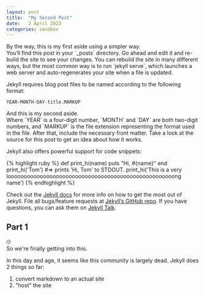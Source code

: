 ```yaml
---
layout: post
title:  "My Second Post"
date:   2 April 2023
categories: sandbox
---
```

<!-- TODO: move aside to the bottom of the paragraph. reading on mobile, the asides appear at the top of the paragraph, which doesn't make sense -->
<aside name="first" markdown="1">
By the way, this is my first aside using a simpler way.
</aside>
You’ll find this post in your `_posts` directory. Go ahead and edit it and re-build the site to see your changes. You can rebuild the site in many different ways, but the most common way is to run `jekyll serve`, which launches a web server and auto-regenerates your site when a file is updated.

Jekyll requires blog post files to be named according to the following format:

`YEAR-MONTH-DAY-title.MARKUP`

<aside markdown="1" name="second">
And this is my second aside.
</aside>
Where `YEAR` is a four-digit number, `MONTH` and `DAY` are both two-digit numbers, and `MARKUP` is the file extension representing the format used in the file. After that, include the necessary front matter. Take a look at the source for this post to get an idea about how it works.

Jekyll also offers powerful support for code snippets:

{% highlight ruby %}
def print_hi(name)
  puts "Hi, #{name}"
end
print_hi('Tom')
#=> prints 'Hi, Tom' to STDOUT.
print_hi('This is a very loooooooooooooooooooooooooooooooooooooooooooooooooooong name')
{% endhighlight %}

Check out the [Jekyll docs][jekyll-docs] for more info on how to get the most out of Jekyll. File all bugs/feature requests at [Jekyll’s GitHub repo][jekyll-gh]. If you have questions, you can ask them on [Jekyll Talk][jekyll-talk].

## Part 1
<aside markdown="1" name="finally">
🙄
</aside>
So we're finally getting into this.

In this day and age, it seems like this community is largely dead. Jekyll does 2 things so far:
1. convert markdown to an actual site
2. "host" the site



[jekyll-docs]: https://jekyllrb.com/docs/home
[jekyll-gh]:   https://github.com/jekyll/jekyll
[jekyll-talk]: https://talk.jekyllrb.com/
